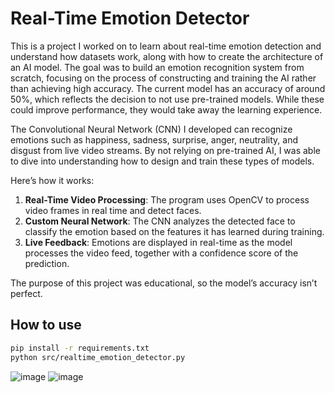 # Real-Time Emotion Detector

This is a project I worked on to learn about real-time emotion detection and understand how datasets work, along with how to create the architecture of an AI model. The goal was to build an emotion recognition system from scratch, focusing on the process of constructing and training the AI rather than achieving high accuracy. The current model has an accuracy of around 50%, which reflects the decision to not use pre-trained models. While these could improve performance, they would take away the learning experience.

The Convolutional Neural Network (CNN) I developed can recognize emotions such as happiness, sadness, surprise, anger, neutrality, and disgust from live video streams. By not relying on pre-trained AI, I was able to dive into understanding how to design and train these types of models.

Here’s how it works:

1. **Real-Time Video Processing**: The program uses OpenCV to process video frames in real time and detect faces.
2. **Custom Neural Network**: The CNN analyzes the detected face to classify the emotion based on the features it has learned during training.
3. **Live Feedback**: Emotions are displayed in real-time as the model processes the video feed, together with a confidence score of the prediction.

The purpose of this project was educational, so the model’s accuracy isn’t perfect.

## How to use
```bash
pip install -r requirements.txt
python src/realtime_emotion_detector.py
```

![image](https://github.com/user-attachments/assets/d57233e7-8e26-4159-a719-82b4a266c824)
![image](https://github.com/user-attachments/assets/896db1f4-67fc-4cfe-8b23-328b59f5ba5f)
